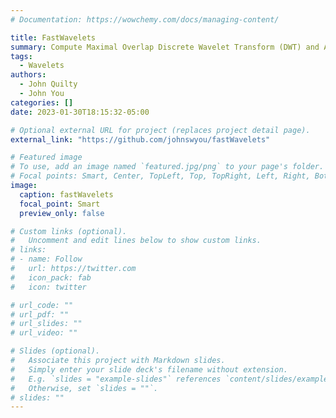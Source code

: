 ```yaml
---
# Documentation: https://wowchemy.com/docs/managing-content/

title: FastWavelets
summary: Compute Maximal Overlap Discrete Wavelet Transform (DWT) and A Trous DWT.
tags:
  - Wavelets
authors:
  - John Quilty
  - John You
categories: []
date: 2023-01-30T18:15:32-05:00

# Optional external URL for project (replaces project detail page).
external_link: "https://github.com/johnswyou/fastWavelets"

# Featured image
# To use, add an image named `featured.jpg/png` to your page's folder.
# Focal points: Smart, Center, TopLeft, Top, TopRight, Left, Right, BottomLeft, Bottom, BottomRight.
image:
  caption: fastWavelets
  focal_point: Smart
  preview_only: false

# Custom links (optional).
#   Uncomment and edit lines below to show custom links.
# links:
# - name: Follow
#   url: https://twitter.com
#   icon_pack: fab
#   icon: twitter

# url_code: ""
# url_pdf: ""
# url_slides: ""
# url_video: ""

# Slides (optional).
#   Associate this project with Markdown slides.
#   Simply enter your slide deck's filename without extension.
#   E.g. `slides = "example-slides"` references `content/slides/example-slides.md`.
#   Otherwise, set `slides = ""`.
# slides: ""
---
```

